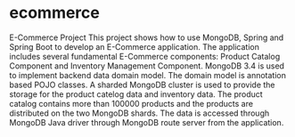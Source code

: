 # ecommerce
E-Commerce Project
This project shows how to use MongoDB, Spring and Spring Boot to develop an E-Commerce application. The application includes several fundamental
E-Commerce components: Product Catalog Component and Inventory Management Component. MongoDB 3.4 is used to implement backend data
domain model. The domain model is annotation based POJO classes. A sharded MongoDB cluster is used to provide the storage for the 
product catelog data and inventory data. The product catalog contains more than 100000 products and the products are distributed on the two
MongoDB shards. The data is accessed through MongoDB Java driver through MongoDB route server from the application.
